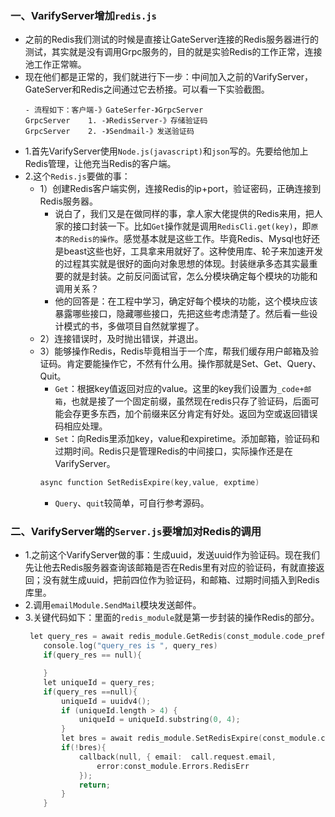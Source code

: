 ### 一、VarifyServer增加`redis.js`
- 之前的Redis我们测试的时候是直接让GateServer连接的Redis服务器进行的测试，其实就是没有调用Grpc服务的，目的就是实验Redis的工作正常，连接池工作正常嘛。
- 现在他们都是正常的，我们就进行下一步：中间加入之前的VarifyServer，GateServer和Redis之间通过它去桥接。可以看一下实验截图。
    ```
    - 流程如下：客户端-》GateSerfer-》GrpcServer 
    GrpcServer    1. -》RedisServer-》存储验证码
    GrpcServer    2. -》Sendmail-》发送验证码
    ```
- 1.首先VarifyServer使用`Node.js(javascript)`和`json`写的。先要给他加上Redis管理，让他充当Redis的客户端。
- 2.这个`Redis.js`要做的事：
    - 1）创建Redis客户端实例，连接Redis的ip+port，验证密码，正确连接到Redis服务器。  
        - 说白了，我们又是在做同样的事，拿人家大佬提供的Redis来用，把人家的接口封装一下。比如`Get`操作就是调用`RedisCli.get(key)`，即`原本的Redis的操作`。感觉基本就是这些工作。毕竟Redis、Mysql也好还是beast这些也好，工具拿来用就好了。这种使用库、轮子来加速开发的过程其实就是很好的面向对象思想的体现。封装继承多态其实最重要的就是封装。之前反问面试官，怎么分模块确定每个模块的功能和调用关系？
        - 他的回答是：在工程中学习，确定好每个模块的功能，这个模块应该暴露哪些接口，隐藏哪些接口，先把这些考虑清楚了。然后看一些设计模式的书，多做项目自然就掌握了。
    - 2）连接错误时，及时抛出错误，并退出。
    - 3）能够操作Redis，Redis毕竟相当于一个库，帮我们缓存用户邮箱及验证码。肯定要能操作它，不然有什么用。操作那就是Set、Get、Query、Quit。
        - `Get`：根据key值返回对应的value。这里的key我们设置为`_code+邮箱`，也就是接了一个固定前缀，虽然现在redis只存了验证码，后面可能会存更多东西，加个前缀来区分肯定有好处。返回为空或返回错误码相应处理。
        - `Set`：向Redis里添加key，value和expiretime。添加邮箱，验证码和过期时间。Redis只是管理Redis的中间接口，实际操作还是在VarifyServer。
        ```cpp
        async function SetRedisExpire(key,value, exptime)
        ```
        - `Query`、`quit`较简单，可自行参考源码。
### 二、VarifyServer端的`Server.js`要增加对Redis的调用
- 1.之前这个VarifyServer做的事：生成uuid，发送uuid作为验证码。现在我们先让他去Redis服务器查询该邮箱是否在Redis里有对应的验证码，有就直接返回；没有就生成uuid，把前四位作为验证码，和邮箱、过期时间插入到Redis库里。
- 2.调用`emailModule.SendMail`模块发送邮件。
- 3.关键代码如下：里面的`redis_module`就是第一步封装的操作Redis的部分。
    ```cpp
     let query_res = await redis_module.GetRedis(const_module.code_prefix+call.request.email);
        console.log("query_res is ", query_res)
        if(query_res == null){

        }
        let uniqueId = query_res;
        if(query_res ==null){
            uniqueId = uuidv4();
            if (uniqueId.length > 4) {
                uniqueId = uniqueId.substring(0, 4);
            } 
            let bres = await redis_module.SetRedisExpire(const_module.code_prefix+call.request.email, uniqueId,600)
            if(!bres){
                callback(null, { email:  call.request.email,
                    error:const_module.Errors.RedisErr
                });
                return;
            }
        }
